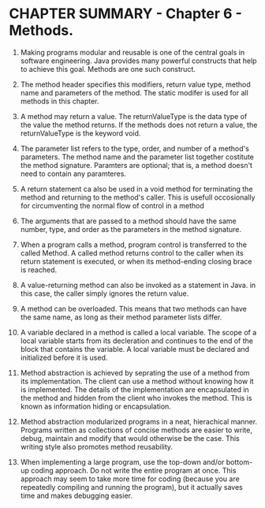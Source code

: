 # CHAPTER SUMMARY - Chapter 6 - Methods.
1. Making programs modular and reusable is one of the central goals in software
engineering. Java provides many powerful constructs that help to achieve this goal.
Methods are one such construct.
2. The method header specifies this modifiers, return value type, method name
and parameters of the method. The static modifer is used for all methods in this chapter.

3. A method may return a value. The returnValueType is the data type of the value
the method returns. If the methods does not return a value, the returnValueType
is the keyword void.

4. The parameter list refers to the type, order, and number of a method's parameters.
The method name and the parameter list together costitute the method signature.
Paramters are optional; that is, a method doesn't need to contain any paramteres.

5. A return statement ca also be used in a void method for terminating the method
and returning to the method's caller. This is usefull occosionally for circumventing the normal
flow of control in a method

6. The arguments that are passed to a method should have the same number, type,
 and order as the parameters in the method signature.
 
 7. When a program calls a method, program control is transferred to the called Method.
 A called method returns control to the caller when its return statement is executed, 
 or when its method-ending closing brace is reached.
 
 8. A value-returning method can also be invoked as a statement in Java. in this case,
 the caller simply ignores the return value.
 
 9. A method can be overloaded. This means that two methods can have the same name,
 as long as their method parameter lists differ.
 
 10. A variable declared in a method is called a local variable.
 The scope of a local variable starts from its decleration and continues to the end of
 the block that contains the variable. A local variable must be declared
 and initialized before it is used.
 
 11. Method abstraction is achieved by seprating the use of a method from
 its implementation. The client can use a method without knowing how it is implemented.
 The details of the implementation are encapsulated in the method and hidden
 from the client who invokes the method. This is known as information hiding or encapsulation.
 

12. Method abstraction modularized programs in a neat, hierachical manner.
Programs written as collections of concise methods are easier to write, debug, maintain
and modify that would otherwise be the case. This writing style also promotes method reusability.

13. When implementing a large program, use the top-down and/or  bottom-up coding approach.
Do not write the entire program at once. This approach may seem to take more time
for coding (because you are repeatedly compiling and running the program),
but it actually saves time and makes debugging easier.


